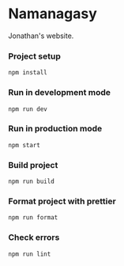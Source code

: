# Namanagasy

Jonathan's website.

### Project setup

```
npm install
```

### Run in development mode

```
npm run dev
```

### Run in production mode

```
npm start
```

### Build project

```
npm run build
```

### Format project with prettier

```
npm run format
```

### Check errors

```
npm run lint
```
